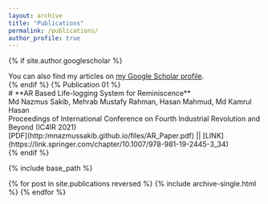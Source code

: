 ```yaml
---
layout: archive
title: "Publications"
permalink: /publications/
author_profile: true
---
```


{% if site.author.googlescholar %}
  <div class="wordwrap">You can also find my articles on <a href="{{site.author.googlescholar}}">my Google Scholar profile</a>.</div>
{% endif %}
{% Publication 01 %}
<div class = "wordwrap"># **AR Based Life-logging System for Reminiscence** <br>
Md Nazmus Sakib, Mehrab Mustafy Rahman, Hasan Mahmud, Md Kamrul Hasan <br>
Proceedings of International Conference on Fourth Industrial Revolution and Beyond (IC4IR 2021) <br>
[PDF](http:/mnazmussakib.github.io/files/AR_Paper.pdf) || [LINK](https://link.springer.com/chapter/10.1007/978-981-19-2445-3_34)
</div>
{% endif %}

{% include base_path %}

{% for post in site.publications reversed %}
  {% include archive-single.html %}
{% endfor %}
